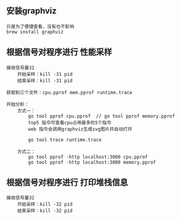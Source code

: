 ## 安装graphviz

    只是为了便捷查看，没有也不影响
    brew install graphviz

## 根据信号对程序进行 性能采样

    接收信号量31 
        开始采样：kill -31 pid
        结束采样：kill -31 pid

    获取到三个文件：cpu.pprof mem.pprof runtime.trace

    开始分析：
        方式一：
            go tool pprof cpu.pprof  // go tool pprof memory.pprof
            top5 指令可查看cpu占用最多的5个指令
            web 指令会调用graphviz生成svg图片并自动打开

            go tool trace runtime.trace

        方式二：
            go tool pprof -http localhost:3000 cpu.pprof
            go tool pprof -http localhost:3000 memory.pprof

## 根据信号对程序进行 打印堆栈信息

    接收信号量32
        开始采样：kill -32 pid
        结束采样：kill -32 pid
